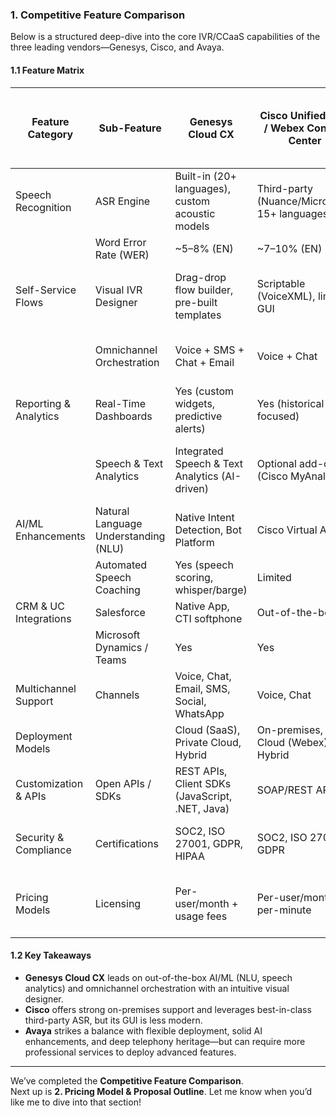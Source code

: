 ### 1. Competitive Feature Comparison

Below is a structured deep-dive into the core IVR/CCaaS capabilities of the three leading vendors—Genesys, Cisco, and Avaya.

#### 1.1 Feature Matrix

|Feature Category|Sub-Feature|Genesys Cloud CX|Cisco Unified CVP / Webex Contact Center|Avaya OneCloud CPaaS / Avaya Cloud CCaaS|
|---|---|---|---|---|
|Speech Recognition|ASR Engine|Built-in (20+ languages), custom acoustic models|Third-party (Nuance/Microsoft), 15+ languages|Built-in (16+ languages), Nuance option|
||Word Error Rate (WER)|~5–8% (EN)|~7–10% (EN)|~6–9% (EN)|
|Self-Service Flows|Visual IVR Designer|Drag-drop flow builder, pre-built templates|Scriptable (VoiceXML), limited GUI|Flow Designer (block-based), API hooks|
||Omnichannel Orchestration|Voice + SMS + Chat + Email|Voice + Chat|Voice + SMS + Chat + Social|
|Reporting & Analytics|Real-Time Dashboards|Yes (custom widgets, predictive alerts)|Yes (historical focused)|Yes (real-time + historical)|
||Speech & Text Analytics|Integrated Speech & Text Analytics (AI-driven)|Optional add-on (Cisco MyAnalytics)|Integrated (with advanced sentiment analysis)|
|AI/ML Enhancements|Natural Language Understanding (NLU)|Native Intent Detection, Bot Platform|Cisco Virtual Agent|Avaya Experience Portal (AI-driven)|
||Automated Speech Coaching|Yes (speech scoring, whisper/barge)|Limited|Yes|
|CRM & UC Integrations|Salesforce|Native App, CTI softphone|Out-of-the-box|Native Adapter|
||Microsoft Dynamics / Teams|Yes|Yes|Yes|
|Multichannel Support|Channels|Voice, Chat, Email, SMS, Social, WhatsApp|Voice, Chat|Voice, Chat, Email, SMS|
|Deployment Models||Cloud (SaaS), Private Cloud, Hybrid|On-premises, Cloud (Webex), Hybrid|Cloud, On-prem, Hybrid|
|Customization & APIs|Open APIs / SDKs|REST APIs, Client SDKs (JavaScript, .NET, Java)|SOAP/REST APIs|REST APIs, Webhooks|
|Security & Compliance|Certifications|SOC2, ISO 27001, GDPR, HIPAA|SOC2, ISO 27001, GDPR|SOC2, ISO 27001, GDPR, HIPAA|
|Pricing Models|Licensing|Per-user/month + usage fees|Per-user/month or per-minute|Per-user/month + usage or bundle options|

#### 1.2 Key Takeaways

- **Genesys Cloud CX** leads on out-of-the-box AI/ML (NLU, speech analytics) and omnichannel orchestration with an intuitive visual designer.
- **Cisco** offers strong on-premises support and leverages best-in-class third-party ASR, but its GUI is less modern.
- **Avaya** strikes a balance with flexible deployment, solid AI enhancements, and deep telephony heritage—but can require more professional services to deploy advanced features.

---

We’ve completed the **Competitive Feature Comparison**.  
Next up is **2. Pricing Model & Proposal Outline**. Let me know when you’d like me to dive into that section!
